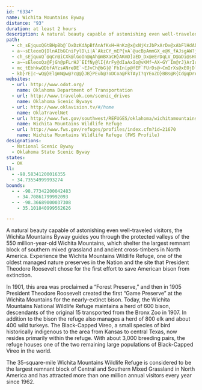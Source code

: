```yaml
---
id: "6334"
name: Wichita Mountains Byway
distance: "93"
duration: at least 2 hours
description: A natural beauty capable of astonishing even well-traveled visitors, the Wichita Mountains Byway guides you through the protected valleys of the 550 million-year-old Wichita Mountains, which shelter the largest remnant block of southern mixed grassland and ancient cross-timbers in North America. Experience the Wichita Mountains Wildlife Refuge, one of the oldest managed nature preserves in the Nation and the site that President Theodore Roosevelt chose for the first effort to save American bison from extinction.
path:
  - ch_sEjquxQGtBHpBb@`DxDzKdApBfAnAfKxH~HnKz@x@xNjKzJbPxArDx@xAbFlHdAbAvAn@nB`@lEj@|@R~At@fA~@bL~LvCzD`i@t}@dAlCd@~BXtBrBrh@nBf_@}Sp@uF\kDr@qAr@sAfAmC`Du@dBic@dfAc@zBO~AC~BLdCx@bEjAnCnNvXx@zBVrAF~AOnTyA|FgJnZc@tGU|BsB`FaFvKq@nB]hBYlDsAvUc@pA{ArCiC`JKr@M`BS~KSrDsVle@k]xqA{CvKYdBKzHVhOOrAiHv[SlCn@tO_@~FHj^?`DQjBw@fCwD~FgOr\sB`EeB~DoAfEk@~CkKbz@cDnTc@jIYxMQxAs@~B]l@sJtMsArBi@jAc@lCKfD|@nKV`GO`G[~E@~GeBbVm@`DcGpWsDjG}AfEoAfE
  - a~~sEleoxQ{DlnAIbGCniFylD\i|A`AkzCY_mEP{vA`@ucBpAmmGX_e@K_fAJsgAW?jYJvANr@|@fCrAvBxRjUf]db@jEtFxBvErAnEd@fETxD?lGo@rGoRp{@cAzF_@rDMxCa@foDAtaAZdiGN~`@xf@DhwDQb\Jdd@Ebp@HrLHdiBAdpAWx~CYbyCi@z@c@p@aAR_ABsADqdBdeBWpmAi@huDTjnAAteAOt^YUcjBhAwAjrADtAWp@[nCs@xAKnd@@rAbAl@xAFpOb@dBx@fAdAXp_@?fBAlAy@n@kANmABeAI}r@T{P?aFKyCMuMA{r@DaBJq@Xs@r@s@d@SlAQbnA@hB{@X_@x@sCU{e@m@}bDF_Dd@eBt@m@hBe@haADtLMtAi@TOXo@b@sAFmAFc\JuDh@sBx@yAd^m_@~AyBr@iAxAuDnBgJ\eAd@y@bAs@hBaArDqAp[wN|AyAEsfAJksBbAoA~d@QhR@tLPfBy@`AgAr@_@d@GjCFtBq@b@Bt@RlGzE~F~At@Dr@E~EgA|@}@hAe@jOSd\AdC`AbAVdA@lu@Dd\lB|[aCn@?dAV`Cf@l@XxEtFx@VtBCx@Iz@WpAy@hA]lAId@@`Af@nEpG~@r@fAKbGgB`Hk@`@M`CgBhAYxBFnBj@lAx@nAtArA~@bEj@fAD
  - ch_sEjquxQ`@qCr@iCXk@lGoIn@qAh@mBXaCH}AKmD]aED_Dx@eErDqLV_D@aDi@sHUqAIaDAyAZaFp@mDjFaNlAgE^yBTuCHqCI{G{@o[i@uFsAsEuJ}TaEaLuCuEqGmLi@yBOyCRoH?_DmAiMQqDCgBN{G?{DiBwa@?eFNoBn@yEpGeZrBgElGkH~AiC\_AZqA^mCr@gK~@uFr@aDvBmFrByDtUw]~CmEvNuTj@{BbAsF`AoTk@uJsGan@q@iMAmUNm_AEaSFMBaB?sK
  - a~~sEleoxQz@FjGh@pFLrHJ`EIfNy@lI{ArFy@dIaAxIo@vKMf~AX~GY`Im@rJ}ArIuB~Bs@vPkH`aA}j@|FqC|DuA~LyCz`@mFhD}@dHcCxE_CbC_BpS}NpFkDtFsCnNaGjGqB|F{AnHyArLwAvg@{DlG{@vFiA`O{DpHmCza@mQ`HmCpGoBjGcBb^oIzGaCbGkDnG{EjEyE~AuBbEqGpYwl@|EuIfC_EnHkKdLuMjGaGvIgHjIwFtIeFjLmFxOuFhGcBfNoCjm@eIdHs@rJeBjB_@zCaA`HsCzBmA|I_GfBeBrEaFhIcMtB{DdDsInMe`@jDeHpDwFjEsFzDkDrDgClFqC`FoBvD_AnEy@lK_A
  - mc_tEbhkwQDbfAYzsANreDE`~EJvCh@bG|@`FbIn[p@fEF`FUrDs@~CmIrXs@xEOjDl@j~CGzZF|NY|bBChp@XrHb@tFhDnVh@fGXtFNrJGzDkB`m@o@zPGxA
  - kb}rE|c~wQ@}El@mN@w@?c@@}JB}PEub@?oDCoa@FkTAyI?qYEoZD}BBs@R{Cd@qDrAmGJU`DmLlNyh@tMgf@pAyF|@}CAWpBeE`FmIZe@bA}AbJwMxC_FxAiDp@kCb@cC^kD
websites:
  - url: http://www.odot.org/
    name: Oklahoma Department of Transportation
  - url: http://www.travelok.com/scenic_drives
    name: Oklahoma Scenic Byways
  - url: http://www.oklavision.tv/#/home
    name: OklaTravelNet
  - url: http://www.fws.gov/southwest/REFUGES/oklahoma/wichitamountains/index.html
    name: Wichita Mountains Wildlife Refuge
  - url: http://www.fws.gov/refuges/profiles/index.cfm?id=21670
    name: Wichita Mountains Wildlife Refuge (FWS Profile)
designations:
  - National Scenic Byway
  - Oklahoma State Scenic Byway
states:
  - OK
ll:
  - -98.58341200016355
  - 34.73554999993274
bounds:
  - - -98.77342200042483
    - 34.70861799992093
  - - -98.36689000037308
    - 35.101840999562626

---
```


A natural beauty capable of astonishing even well-traveled visitors, the Wichita Mountains Byway guides you through the protected valleys of the 550 million-year-old Wichita Mountains, which shelter the largest remnant block of southern mixed grassland and ancient cross-timbers in North America. Experience the Wichita Mountains Wildlife Refuge, one of the oldest managed nature preserves in the Nation and the site that President Theodore Roosevelt chose for the first effort to save American bison from extinction.

In 1901, this area was proclaimed a “Forest Preserve,” and then in 1905 President Theodore Roosevelt created the first “Game Preserve” at the Wichita Mountains for the nearly-extinct bison. Today, the Wichita Mountains National Wildlife Refuge maintains a herd of 600 bison, descendants of the original 15 transported from the Bronx Zoo in 1907. In addition to the bison the refuge also manages a herd of 800 elk and about 400 wild turkeys. The Black-Capped Vireo, a small species of bird historically indigenous to the area from Kansas to central Texas, now resides primarily within the refuge. With about 3,000 breeding pairs, the refuge houses one of the two remaining large populations of Black-Capped Vireo in the world.

The 35-square-mile Wichita Mountains Wildlife Refuge is considered to be the largest remnant block of Central and Southern Mixed Grassland in North America and has attracted more than one million annual visitors every year since 1962.
